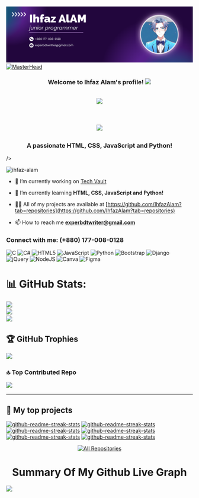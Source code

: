 ![logo](https://github.com/IhfazAlam/IhfazAlam/blob/main/Ihfaz%20Alam.png)
[![MasterHead](00086-desk-anim-v0.3.gif)]()
<h3 align="center">
  Welcome to Ihfaz Alam's profile!
  <img src="https://media.giphy.com/media/hvRJCLFzcasrR4ia7z/giphy.gif" width="28">
</h3>

<!-- Typing SVG  - https://readme-typing-svg.herokuapp.com/demo/ 
leetcode: https://leetcard.jacoblin.cool/ -->
<h2 align="center">
  <a href="https://git.io/typing-svg"><img src="https://readme-typing-svg.herokuapp.com?lines=Hi+There👋,+I+am+Ihfaz+Alam!;I'm+a+junior+Programmer.;"></a>
  </h2>
 
<h1 align="center">
  <img src="https:/readme-typing-svg.herokuapp.com/?
    font=Rightous&size=358center=true&vCenter=true&width=500&height=70&duration=4000&lines=Hi+There!+👋;+I'm+Ihfaz+Alam!;"/>
</h1>

<h3 align="center">A passionate HTML, CSS, JavaScript and Python!</h3>



<img scr="![Ihfaz Alam](https://github.com/IhfazAlam/IhfazAlam/assets/163456738/8f3d80bf-ca65-43d8-920d-fc08418ef924)">/>

<img align="left"> <img src="https://komarev.com/ghpvc/?username=ihfaz-alam&label=Profile%20views&color=0e75b6&style=flat" alt="ihfaz-alam" /> </p>

- 🔭 I’m currently working on [Tech Vault](https://github.com/Ihfaz-s-Organization/Tech-Vault.)

- 🌱 I’m currently learning **HTML, CSS, JavaScript and Python!**

- 👨‍💻 All of my projects are available at [https://github.com/IhfazAlam?tab=repositories](https://github.com/IhfazAlam?tab=repositories)

- 📫 How to reach me **experbdtwriter@gmail.com**

<h3 align="left">Connect with me: (+880) 177-008-0128</h3>
<p align="left">
</p>


![C](https://img.shields.io/badge/c-%2300599C.svg?style=for-the-badge&logo=c&logoColor=white) ![C#](https://img.shields.io/badge/c%23-%23239120.svg?style=for-the-badge&logo=csharp&logoColor=white) ![HTML5](https://img.shields.io/badge/html5-%23E34F26.svg?style=for-the-badge&logo=html5&logoColor=white) ![JavaScript](https://img.shields.io/badge/javascript-%23323330.svg?style=for-the-badge&logo=javascript&logoColor=%23F7DF1E) ![Python](https://img.shields.io/badge/python-3670A0?style=for-the-badge&logo=python&logoColor=ffdd54) ![Bootstrap](https://img.shields.io/badge/bootstrap-%238511FA.svg?style=for-the-badge&logo=bootstrap&logoColor=white) ![Django](https://img.shields.io/badge/django-%23092E20.svg?style=for-the-badge&logo=django&logoColor=white) ![jQuery](https://img.shields.io/badge/jquery-%230769AD.svg?style=for-the-badge&logo=jquery&logoColor=white) ![NodeJS](https://img.shields.io/badge/node.js-6DA55F?style=for-the-badge&logo=node.js&logoColor=white) ![Canva](https://img.shields.io/badge/Canva-%2300C4CC.svg?style=for-the-badge&logo=Canva&logoColor=white) ![Figma](https://img.shields.io/badge/figma-%23F24E1E.svg?style=for-the-badge&logo=figma&logoColor=white)
# 📊 GitHub Stats:
![](https://github-readme-stats.vercel.app/api?username=IhfazAlam&theme=dark&hide_border=false&include_all_commits=false&count_private=false)<br/>
![](https://github-readme-streak-stats.herokuapp.com/?user=IhfazAlam&theme=dark&hide_border=false)<br/>
![](https://github-readme-stats.vercel.app/api/top-langs/?username=IhfazAlam&theme=dark&hide_border=false&include_all_commits=false&count_private=false&layout=compact)

## 🏆 GitHub Trophies
![](https://github-profile-trophy.vercel.app/?username=IhfazAlam&theme=radical&no-frame=false&no-bg=true&margin-w=4)

### 🔝 Top Contributed Repo
![](https://github-contributor-stats.vercel.app/api?username=IhfazAlam&limit=5&theme=dark&combine_all_yearly_contributions=true)

---
<!-- Proudly created with GPRM ( https://gprm.itsvg.in ) -->


<!-- social -->
 




  



 







<!-- project table -->
 

## 📘 My top  projects
<p align="left">
 <a href="https://IhfazAlam.github.io/Tech-Vault/"><img width="282" src="https://denvercoder1-github-readme-stats.vercel.app/api/pin/?username=IhfazAlam&repo=Tech-Vault&theme=react&bg_color=1F222E&title_color=F85D7F&icon_color=F8D866&hide_border=true&show_icons=false" alt="github-readme-streak-stats"></a>
 <a href="https://github.com/IhfazAlam/CodeCascade"><img width="282" src="https://denvercoder1-github-readme-stats.vercel.app/api/pin/?username=IhfazAlam&repo=CodeCascade&theme=react&bg_color=1F222E&title_color=F85D7F&icon_color=F8D866&hide_border=true&show_icons=false" alt="github-readme-streak-stats"></a>
 <a href="https://IhfazAlam.github.io/Kreatives-Portfolio/"><img width="282" src="https://denvercoder1-github-readme-stats.vercel.app/api/pin/?username=IhfazAlam&repo=Kreatives-Portfolio&theme=react&bg_color=1F222E&title_color=F85D7F&icon_color=F8D866&hide_border=true&show_icons=false" alt="github-readme-streak-stats"></a>
 <a href="https://ihfazalam.github.io/TechGuru/"><img width="282" src="https://denvercoder1-github-readme-stats.vercel.app/api/pin/?username=IhfazAlam&repo=TechGuru&theme=react&bg_color=1F222E&title_color=F85D7F&icon_color=F8D866&hide_border=true&show_icons=false" alt="github-readme-streak-stats"></a>
 <a href="https://ihfazalam.github.io/E-commerce-Website/Index.html"><img width="282" src="https://denvercoder1-github-readme-stats.vercel.app/api/pin/?username=IhfazAlam&repo=E-commerce-Website&theme=react&bg_color=1F222E&title_color=F85D7F&icon_color=F8D866&hide_border=true&show_icons=false" alt="github-readme-streak-stats"></a>
 <a href="https://ihfazalam.github.io/Business-Website/"><img width="282" src="https://denvercoder1-github-readme-stats.vercel.app/api/pin/?username=IhfazAlam&repo=Business-Website&theme=react&bg_color=1F222E&title_color=F85D7F&icon_color=F8D866&hide_border=true&show_icons=false" alt="github-readme-streak-stats"></a>
</p>

<p align="center">
  <a href="https://github.com/IhfazAlam?tab=repositories"><img alt="All Repositories" title="All Repositories" src="https://custom-icon-badges.herokuapp.com/badge/-All%20Repos-2962FF?style=for-the-badge&logoColor=white&logo=repo"/></a>
</p>

  
  
  
 
  
 <p align="center">
  <h1 align="center">Summary Of My Github Live Graph</h1>
</p>  


![](https://github-profile-summary-cards.vercel.app/api/cards/profile-details?username=IhfazAlam&theme=github_dark)



